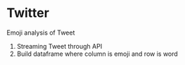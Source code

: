 # Twitter

Emoji analysis of Tweet

1. Streaming Tweet through API 
2. Build dataframe where column is emoji and row is word

